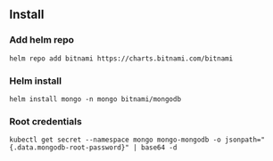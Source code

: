 ## Install
### Add helm repo
```
helm repo add bitnami https://charts.bitnami.com/bitnami
```
### Helm install
```
helm install mongo -n mongo bitnami/mongodb
```
### Root credentials
```
kubectl get secret --namespace mongo mongo-mongodb -o jsonpath="{.data.mongodb-root-password}" | base64 -d
```
